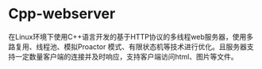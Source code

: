 # Cpp-webserver
在Linux环境下使用C++语言开发的基于HTTP协议的多线程web服务器，使用多路复用、线程池、模拟Proactor 模式、有限状态机等技术进行优化。且服务器支持一定数量客户端的连接并及时响应，支持客户端访问html、图片等文件。
